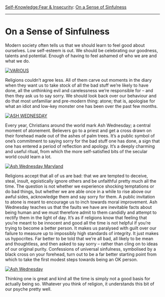 [Self-Knowledge:](https://www.theschooloflife.com/thebookoflife/category/self-knowledge/)[Fear & Insecurity](https://www.theschooloflife.com/thebookoflife/category/self-knowledge/fear-insecurity/): [On a Sense of Sinfulness](https://www.theschooloflife.com/thebookoflife/on-a-sense-of-sinfulness/)

* * *

# On a Sense of Sinfulness

Modern society often tells us that we should learn to feel good about ourselves. Low self-esteem is out. We should be celebrating our goodness, talents and potential. Enough of having to feel ashamed of who we are and what we do.

[![VARIOUS](https://www.theschooloflife.com/thebookoflife/wp-content/uploads/2014/11/PM-140314-sinnerA1.jpg)](http://www.thebookoflife.org/wp-content/uploads/2014/11/PM-140314-sinnerA1.jpg)

Religions couldn’t agree less. All of them carve out moments in the diary when they want us to take stock of all the bad stuff we’re likely to have done, all the unthinking evil and carelessness we’re responsible for – and then they ask us to say sorry. We should look back over our behaviour and do that most unfamiliar and pre-modern thing: atone; that is, apologise for what an idiot and low-key monster one has been over the past few months.

[![ASH WEDNESDAY](https://www.theschooloflife.com/thebookoflife/wp-content/uploads/2014/11/PM-140314-sinnerB1.jpg)](http://www.thebookoflife.org/wp-content/uploads/2014/11/PM-140314-sinnerB1.jpg)

Every year, Christians around the world mark Ash Wednesday; a central moment of atonement. Believers go to a priest and get a cross drawn on their forehead made out of the ashes of palm trees. It’s a public symbol of one’s commitment to saying sorry for the bad stuff one has done, a sign that one has entered a period of reflection and apology. It’s a deeply charming and useful ritual, from which the more self-satisfied bits of the secular world could learn a lot.

[![Ash Wednesday Maryland](https://www.theschooloflife.com/thebookoflife/wp-content/uploads/2014/11/PM-140314-sinnerC.jpg)](http://www.thebookoflife.org/wp-content/uploads/2014/11/PM-140314-sinnerC.jpg)

Religions accept that all of us are bad: that we are tempted to deceive, steal, insult, egoistically ignore others and be unfaithful pretty much all the time. The question is not whether we experience shocking temptations or do bad things, but whether we are able once in a while to rise above our awful sides, acknowledge them and say sorry for them. A public invitation to atone is meant to encourage us to inch towards moral improvement. Ash Wednesday teaches us that the faults we have are inevitable facts about being human and we must therefore admit to them candidly and attempt to rectify them in the light of day. It’s as if religions know that feeling that you’re meant to be innocent and good all the time is not helpful if you’re trying to become a better person. It makes us paralysed with guilt over our failure to measure up to impossibly high standards of integrity. It just makes us hypocrites. Far better to be told that we’re all bad, all likely to be mean and thoughtless, and then asked to say sorry – rather than cling on to ideas of our original purity. Confessions of universal sinfulness, symbolised by a black cross on your forehead, turn out to be a far better starting point from which to take the first modest steps towards being an OK person.

[![Ash Wednesday](https://www.theschooloflife.com/thebookoflife/wp-content/uploads/2014/11/PM-140314-sinnerD1.jpg)](http://www.thebookoflife.org/wp-content/uploads/2014/11/PM-140314-sinnerD1.jpg)

Thinking one is great and kind all the time is simply not a good basis for actually being so. Whatever you think of religion, it understands this bit of our psyche pretty well.
